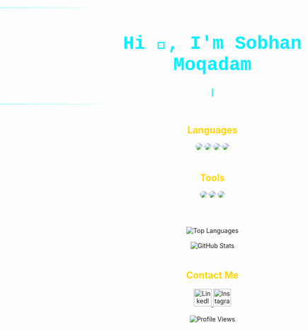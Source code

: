 <div align="center">
    <h1 style="font-family: 'Courier New', Courier, monospace; font-size: 3em; color: #00f0ff;">
        Hi 👋, I'm Sobhan Moqadam
    </h1>
</div>

<div align="center">
    <h3 style="font-family: 'Courier New', Courier, monospace; color: #00f0ff;">
        <span id="typing"></span>
    </h3>
</div>

<style>

#typing {
    border-right: 2px solid #00f0ff;
    white-space: nowrap;
    overflow: hidden;
}

@keyframes blink {
    0%, 50%, 100% { border-color: #00f0ff; }
    25%, 75% { border-color: transparent; }
}


.line-animation {
    position: absolute;
    width: 100%;
    height: 2px;
    background: linear-gradient(90deg, #00f0ff 0%, transparent 100%);
    animation: moveLine 2s linear infinite;
}
@keyframes moveLine {
    0% { transform: translateX(-100%); }
    100% { transform: translateX(100%); }
}
</style>

<div class="line-animation"></div>
<div class="line-animation" style="top: 50px; animation-duration: 3s;"></div>

<script>

const typingText = "Telegram Bot Developer • Bug Bounty • Web Scraper";
let i = 0;
function typeWriter() {
    if (i < typingText.length) {
        document.getElementById("typing").innerHTML += typingText.charAt(i);
        i++;
        setTimeout(typeWriter, 100);
    }
}
typeWriter();
</script>

<br>

<h2 align="center" style="color:#ffd700;">Languages</h2>
<div align="center">
    <img src="https://img.shields.io/badge/Python-171717?style=for-the-badge&logo=python&logoColor=ffd700&color=171717" style="border-radius:15px"/>
    <img src="https://img.shields.io/badge/HTML5-171717?style=for-the-badge&logo=html5&logoColor=ffd700&color=171717" style="border-radius:15px"/>
    <img src="https://img.shields.io/badge/CSS3-171717?style=for-the-badge&logo=css3&logoColor=ffd700&color=171717" style="border-radius:15px"/>
    <img src="https://img.shields.io/badge/Go-171717?style=for-the-badge&logo=go&logoColor=ffd700&color=171717" style="border-radius:15px"/>
</div>

<br>

<h2 align="center" style="color:#ffd700;">Tools</h2>
<div align="center">
    <img src="https://img.shields.io/badge/Kali_Linux-171717?style=for-the-badge&logo=kali-linux&logoColor=ffd700&color=171717" style="border-radius:15px"/>
    <img src="https://img.shields.io/badge/MySQL-171717?style=for-the-badge&logo=mysql&logoColor=ffd700&color=171717" style="border-radius:15px"/>
    <img src="https://img.shields.io/badge/Linux-171717?style=for-the-badge&logo=linux&logoColor=ffd700&color=171717" style="border-radius:15px"/>
</div>

<br><br>

<div align="center">
    <img align="center" src="https://github-readme-stats.vercel.app/api/top-langs/?username=SoBiMoqadam&langs_count=10&layout=compact&theme=gruvbox_duo&hide_border=true&bg_color=171717&title_color=ffd700&icon_color=ffd700&text_color=ffffff&count_private=true"  alt="Top Languages"/>
</div>
<br/>

<div align="center">
    <img align="center" src="https://github-readme-stats.vercel.app/api?username=SoBiMoqadam&theme=gruvbox_duo&show_icons=true&include_all_commits=true&count_private=true&hide_border=true&bg_color=171717&title_color=ffd700&icon_color=ffd700&text_color=ffffff&count_private=true"  alt="GitHub Stats"/>
</div>

<br>

<h2 align="center" style="color:#ffd700;">Contact Me</h2>
<div align="center">
    <a href="https://linkedin.com/in/sobhanmoqadam" target="_blank">
        <img src="https://cdn.jsdelivr.net/gh/simple-icons/simple-icons/icons/linkedin.svg" alt="LinkedIn" width="40" height="40"/>
    </a>
    <a href="https://instagram.com/cyber_nest" target="_blank">
        <img src="https://cdn.jsdelivr.net/gh/simple-icons/simple-icons/icons/instagram.svg" alt="Instagram" width="40" height="40"/>
    </a>
</div>

<br>
<div align="center">
    <img src="https://count.getloli.com/get/@:SoBiMoqadam" alt="Profile Views"/>
</div>
